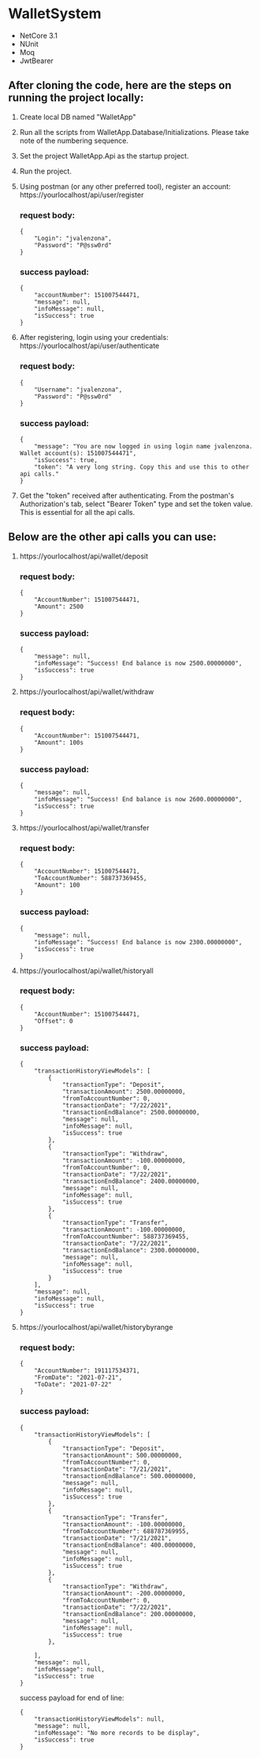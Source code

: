 # WalletSystem

- NetCore 3.1
- NUnit
- Moq
- JwtBearer
 
## After cloning the code, here are the steps on running the project locally:

1. Create local DB named "WalletApp"
2. Run all the scripts from WalletApp.Database/Initializations. Please take note of the numbering sequence.
3. Set the project WalletApp.Api as the startup project.
4. Run the project. 
5. Using postman (or any other preferred tool), register an account: 
    https://yourlocalhost/api/user/register

     ### request body:
    
    ```
    {
        "Login": "jvalenzona",
        "Password": "P@ssw0rd"
    }
    
    ```
    ### success payload:
    
    ```
    {
        "accountNumber": 151007544471,
        "message": null,
        "infoMessage": null,
        "isSuccess": true
    }
   ```
   
6. After registering, login using your credentials:
    https://yourlocalhost/api/user/authenticate

    ### request body:
    
    ```
    {
        "Username": "jvalenzona",
        "Password": "P@ssw0rd"
    }
    ```
    ### success payload:
    
    ```
    {
        "message": "You are now logged in using login name jvalenzona. Wallet account(s): 151007544471",
        "isSuccess": true,
        "token": "A very long string. Copy this and use this to other api calls."
    }
    ```

7. Get the "token" received after authenticating. From the postman's Authorization's tab, select "Bearer Token" type and set the token value. 
This is essential for all the api calls.


## Below are the other api calls you can use:


1. https://yourlocalhost/api/wallet/deposit

    ### request body:
    
    ```
    {
        "AccountNumber": 151007544471,
        "Amount": 2500
    }
    ```
    ### success payload:
    
    ```
    {
        "message": null,
        "infoMessage": "Success! End balance is now 2500.00000000",
        "isSuccess": true
    }
    ```

2. https://yourlocalhost/api/wallet/withdraw

    ### request body:
    
    ```
    {
        "AccountNumber": 151007544471,
        "Amount": 100s
    }
    ```
    ### success payload:
    
    ```
    {
        "message": null,
        "infoMessage": "Success! End balance is now 2600.00000000",
        "isSuccess": true
    }
    ```

3. https://yourlocalhost/api/wallet/transfer

    ### request body:
    
    ```
    {
        "AccountNumber": 151007544471,
        "ToAccountNumber": 588737369455,
        "Amount": 100
    }
    ```

    ### success payload:
    
    ```
    {
        "message": null,
        "infoMessage": "Success! End balance is now 2300.00000000",
        "isSuccess": true
    }
    ```

4. https://yourlocalhost/api/wallet/historyall

    ### request body:
    
    ```
    {
        "AccountNumber": 151007544471,
        "Offset": 0
    }
    ```
    ### success payload:
    
    ```
    {
        "transactionHistoryViewModels": [
            {
                "transactionType": "Deposit",
                "transactionAmount": 2500.00000000,
                "fromToAccountNumber": 0,
                "transactionDate": "7/22/2021",
                "transactionEndBalance": 2500.00000000,
                "message": null,
                "infoMessage": null,
                "isSuccess": true
            },
            {
                "transactionType": "Withdraw",
                "transactionAmount": -100.00000000,
                "fromToAccountNumber": 0,
                "transactionDate": "7/22/2021",
                "transactionEndBalance": 2400.00000000,
                "message": null,
                "infoMessage": null,
                "isSuccess": true
            },
            {
                "transactionType": "Transfer",
                "transactionAmount": -100.00000000,
                "fromToAccountNumber": 588737369455,
                "transactionDate": "7/22/2021",
                "transactionEndBalance": 2300.00000000,
                "message": null,
                "infoMessage": null,
                "isSuccess": true
            }
        ],
        "message": null,
        "infoMessage": null,
        "isSuccess": true
    }
   ```

5. https://yourlocalhost/api/wallet/historybyrange

    ### request body:
    
    ```
    {
        "AccountNumber": 191117534371,
        "FromDate": "2021-07-21",
        "ToDate": "2021-07-22"
    }
    ```
    ### success payload:
    
    ```
    {
        "transactionHistoryViewModels": [
            {
                "transactionType": "Deposit",
                "transactionAmount": 500.00000000,
                "fromToAccountNumber": 0,
                "transactionDate": "7/21/2021",
                "transactionEndBalance": 500.00000000,
                "message": null,
                "infoMessage": null,
                "isSuccess": true
            },
            {
                "transactionType": "Transfer",
                "transactionAmount": -100.00000000,
                "fromToAccountNumber": 688787369955,
                "transactionDate": "7/21/2021",
                "transactionEndBalance": 400.00000000,
                "message": null,
                "infoMessage": null,
                "isSuccess": true
            },
            {
                "transactionType": "Withdraw",
                "transactionAmount": -200.00000000,
                "fromToAccountNumber": 0,
                "transactionDate": "7/22/2021",
                "transactionEndBalance": 200.00000000,
                "message": null,
                "infoMessage": null,
                "isSuccess": true
            },
        
        ],
        "message": null,
        "infoMessage": null,
        "isSuccess": true
    }
   ```
    success payload for end of line:
    
    ```
    {
        "transactionHistoryViewModels": null,
        "message": null,
        "infoMessage": "No more records to be display",
        "isSuccess": true
    }
    ```
